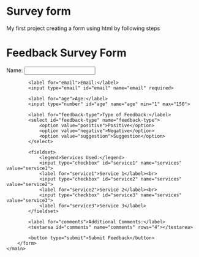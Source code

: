 # Survey form
My first project creating a form using html by following steps 
<!DOCTYPE html>
<html>
<head>
    <title>Simple Survey Form</title>
    <link rel="stylesheet" href="style.css">
</head>
<body>
    <main>
        <h1>Feedback Survey Form</h1>
        <form id="survey-form">
            <label for="name">Name:</label>
            <input type="text" id="name" name="name" required>

            <label for="email">Email:</label>
            <input type="email" id="email" name="email" required>

            <label for="age">Age:</label>
            <input type="number" id="age" name="age" min="1" max="150">

            <label for="feedback-type">Type of Feedback:</label>
            <select id="feedback-type" name="feedback-type">
                <option value="positive">Positive</option>
                <option value="negative">Negative</option>
                <option value="suggestion">Suggestion</option>
            </select>

            <fieldset>
                <legend>Services Used:</legend>
                <input type="checkbox" id="service1" name="services" value="service1">
                <label for="service1">Service 1</label><br>
                <input type="checkbox" id="service2" name="services" value="service2">
                <label for="service2">Service 2</label><br>
                <input type="checkbox" id="service3" name="services" value="service3">
                <label for="service3">Service 3</label>
            </fieldset>

            <label for="comments">Additional Comments:</label>
            <textarea id="comments" name="comments" rows="4"></textarea>

            <button type="submit">Submit Feedback</button>
        </form>
    </main>
</body>
</html>


